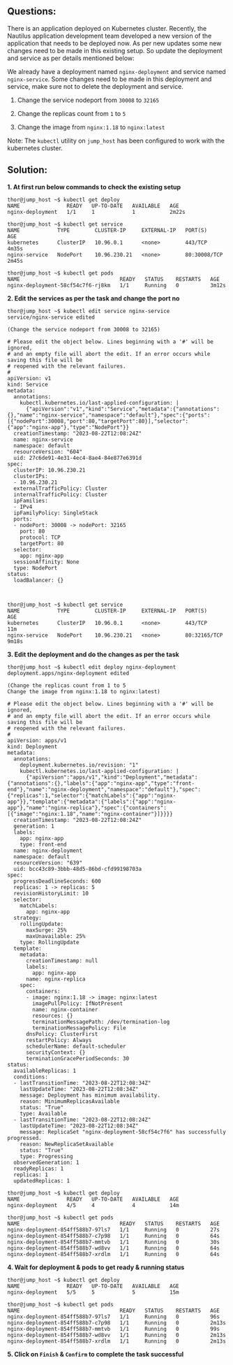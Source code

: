 

## Questions:

There is an application deployed on Kubernetes cluster. Recently, the Nautilus application development team developed a new version of the application that needs to be deployed now. As per new updates some new changes need to be made in this existing setup. So update the deployment and service as per details mentioned below:


We already have a deployment named `nginx-deployment` and service named `nginx-service`. Some changes need to be made in this deployment and service, make sure not to delete the deployment and service.

1. Change the service nodeport from `30008` to `32165`

2. Change the replicas count from `1` to `5`

3. Change the image from `nginx:1.18` to `nginx:latest`

Note: The `kubectl` utility on `jump_host` has been configured to work with the kubernetes cluster.


## Solution: 

**1. At first  run below commands to check  the existing setup**    

```
thor@jump_host ~$ kubectl get deploy
NAME               READY   UP-TO-DATE   AVAILABLE   AGE
nginx-deployment   1/1     1            1           2m22s

thor@jump_host ~$ kubectl get service
NAME            TYPE        CLUSTER-IP     EXTERNAL-IP   PORT(S)        AGE
kubernetes      ClusterIP   10.96.0.1      <none>        443/TCP        4m35s
nginx-service   NodePort    10.96.230.21   <none>        80:30008/TCP   2m45s

thor@jump_host ~$ kubectl get pods
NAME                                READY   STATUS    RESTARTS   AGE
nginx-deployment-58cf54c7f6-rj8km   1/1     Running   0          3m12s
```

**2. Edit the services as per the task and change the port no**

```
thor@jump_host ~$ kubectl edit service nginx-service
service/nginx-service edited

(Change the service nodeport from 30008 to 32165)

# Please edit the object below. Lines beginning with a '#' will be ignored,
# and an empty file will abort the edit. If an error occurs while saving this file will be
# reopened with the relevant failures.
#
apiVersion: v1
kind: Service
metadata:
  annotations:
    kubectl.kubernetes.io/last-applied-configuration: |
      {"apiVersion":"v1","kind":"Service","metadata":{"annotations":{},"name":"nginx-service","namespace":"default"},"spec":{"ports":[{"nodePort":30008,"port":80,"targetPort":80}],"selector":{"app":"nginx-app"},"type":"NodePort"}}
  creationTimestamp: "2023-08-22T12:08:24Z"
  name: nginx-service
  namespace: default
  resourceVersion: "604"
  uid: 27c6de91-4e31-4ec4-8ae4-84e877e6391d
spec:
  clusterIP: 10.96.230.21
  clusterIPs:
  - 10.96.230.21
  externalTrafficPolicy: Cluster
  internalTrafficPolicy: Cluster
  ipFamilies:
  - IPv4
  ipFamilyPolicy: SingleStack
  ports:
  - nodePort: 30008 -> nodePort: 32165
    port: 80
    protocol: TCP
    targetPort: 80
  selector:
    app: nginx-app
  sessionAffinity: None
  type: NodePort
status:
  loadBalancer: {}

 

thor@jump_host ~$ kubectl get service
NAME            TYPE        CLUSTER-IP     EXTERNAL-IP   PORT(S)        AGE
kubernetes      ClusterIP   10.96.0.1      <none>        443/TCP        11m
nginx-service   NodePort    10.96.230.21   <none>        80:32165/TCP   9m18s
```

**3. Edit the deployment and do the changes as per the task**

```
thor@jump_host ~$ kubectl edit deploy nginx-deployment
deployment.apps/nginx-deployment edited

(Change the replicas count from 1 to 5
Change the image from nginx:1.18 to nginx:latest)

# Please edit the object below. Lines beginning with a '#' will be ignored,
# and an empty file will abort the edit. If an error occurs while saving this file will be
# reopened with the relevant failures.
#
apiVersion: apps/v1
kind: Deployment
metadata:
  annotations:
    deployment.kubernetes.io/revision: "1"
    kubectl.kubernetes.io/last-applied-configuration: |
      {"apiVersion":"apps/v1","kind":"Deployment","metadata":{"annotations":{},"labels":{"app":"nginx-app","type":"front-end"},"name":"nginx-deployment","namespace":"default"},"spec":{"replicas":1,"selector":{"matchLabels":{"app":"nginx-app"}},"template":{"metadata":{"labels":{"app":"nginx-app"},"name":"nginx-replica"},"spec":{"containers":[{"image":"nginx:1.18","name":"nginx-container"}]}}}}
  creationTimestamp: "2023-08-22T12:08:24Z"
  generation: 1
  labels:
    app: nginx-app
    type: front-end
  name: nginx-deployment
  namespace: default
  resourceVersion: "639"
  uid: bcc43c89-3bbb-48d5-86bd-cfd99198703a
spec:
  progressDeadlineSeconds: 600
  replicas: 1 -> replicas: 5
  revisionHistoryLimit: 10
  selector:
    matchLabels:
      app: nginx-app
  strategy:
    rollingUpdate:
      maxSurge: 25%
      maxUnavailable: 25%
    type: RollingUpdate
  template:
    metadata:
      creationTimestamp: null
      labels:
        app: nginx-app
      name: nginx-replica
    spec:
      containers:
      - image: nginx:1.18 -> image: nginx:latest
        imagePullPolicy: IfNotPresent
        name: nginx-container
        resources: {}
        terminationMessagePath: /dev/termination-log
        terminationMessagePolicy: File
      dnsPolicy: ClusterFirst
      restartPolicy: Always
      schedulerName: default-scheduler
      securityContext: {}
      terminationGracePeriodSeconds: 30
status:
  availableReplicas: 1
  conditions:
  - lastTransitionTime: "2023-08-22T12:08:34Z"
    lastUpdateTime: "2023-08-22T12:08:34Z"
    message: Deployment has minimum availability.
    reason: MinimumReplicasAvailable
    status: "True"
    type: Available
  - lastTransitionTime: "2023-08-22T12:08:24Z"
    lastUpdateTime: "2023-08-22T12:08:34Z"
    message: ReplicaSet "nginx-deployment-58cf54c7f6" has successfully progressed.
    reason: NewReplicaSetAvailable
    status: "True"
    type: Progressing
  observedGeneration: 1
  readyReplicas: 1
  replicas: 1
  updatedReplicas: 1

thor@jump_host ~$ kubectl get deploy
NAME               READY   UP-TO-DATE   AVAILABLE   AGE
nginx-deployment   4/5     4            4           14m

thor@jump_host ~$ kubectl get pods
NAME                                READY   STATUS    RESTARTS   AGE
nginx-deployment-854ff588b7-97ls7   1/1     Running   0          27s
nginx-deployment-854ff588b7-c7p98   1/1     Running   0          64s
nginx-deployment-854ff588b7-mmtvb   1/1     Running   0          30s
nginx-deployment-854ff588b7-wd8vv   1/1     Running   0          64s
nginx-deployment-854ff588b7-xrdlm   1/1     Running   0          64s
```

**4.  Wait for  deployment & pods to get ready & running status**

```
thor@jump_host ~$ kubectl get deploy
NAME               READY   UP-TO-DATE   AVAILABLE   AGE
nginx-deployment   5/5     5            5           15m

thor@jump_host ~$ kubectl get pods
NAME                                READY   STATUS    RESTARTS   AGE
nginx-deployment-854ff588b7-97ls7   1/1     Running   0          96s
nginx-deployment-854ff588b7-c7p98   1/1     Running   0          2m13s
nginx-deployment-854ff588b7-mmtvb   1/1     Running   0          99s
nginx-deployment-854ff588b7-wd8vv   1/1     Running   0          2m13s
nginx-deployment-854ff588b7-xrdlm   1/1     Running   0          2m13s
```

**5.  Click on `Finish` & `Confirm` to complete the task successful**

